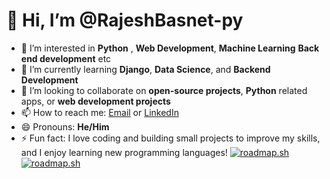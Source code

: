 # 👋 Hi, I’m @RajeshBasnet-py

- 👀 I’m interested in **Python** , **Web Development**, **Machine Learning** **Back end development** etc
- 🌱 I’m currently learning **Django**, **Data Science**, and **Backend Development**
- 💞️ I’m looking to collaborate on **open-source projects**, **Python** related apps, or **web development projects**
- 📫 How to reach me: [Email](mailto:basnetrajesh245@gmail.com) or [LinkedIn](https://www.linkedin.com/in/rajesh-basnet-360188340/)
- 😄 Pronouns: **He/Him**
- ⚡ Fun fact: I love coding and building small projects to improve my skills, and I enjoy learning new programming languages!
<a href="https://roadmap.sh"><img src="https://roadmap.sh/card/wide/6773a3e570129741a84d629d?variant=dark&roadmaps=python%2Cbackend" alt="roadmap.sh"/></a>
[![roadmap.sh](https://roadmap.sh/card/wide/6773a3e570129741a84d629d?variant=dark&roadmaps=python%2Cbackend)](https://roadmap.sh)



<!---
RajeshBasnet-py/RajeshBasnet-py is a ✨ special ✨ repository because its `README.md` (this file) appears on your GitHub profile.
You can click the Preview link to take a look at your changes.
--->
